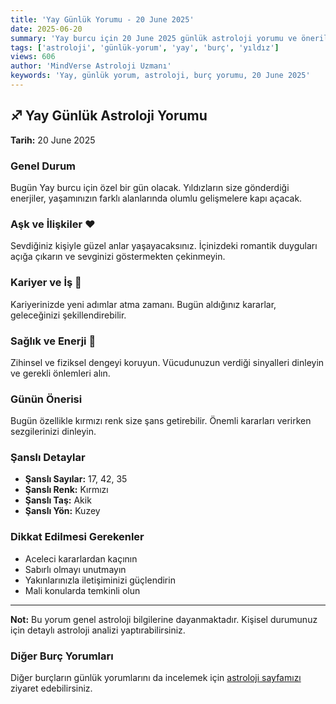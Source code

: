 ```yaml
---
title: 'Yay Günlük Yorumu - 20 June 2025'
date: 2025-06-20
summary: 'Yay burcu için 20 June 2025 günlük astroloji yorumu ve önerileri.'
tags: ['astroloji', 'günlük-yorum', 'yay', 'burç', 'yıldız']
views: 606
author: 'MindVerse Astroloji Uzmanı'
keywords: 'Yay, günlük yorum, astroloji, burç yorumu, 20 June 2025'
---
```


## ♐ Yay Günlük Astroloji Yorumu

**Tarih:** 20 June 2025

### Genel Durum

Bugün Yay burcu için özel bir gün olacak. Yıldızların size gönderdiği enerjiler, yaşamınızın farklı alanlarında olumlu gelişmelere kapı açacak.

### Aşk ve İlişkiler ❤️

Sevdiğiniz kişiyle güzel anlar yaşayacaksınız. İçinizdeki romantik duyguları açığa çıkarın ve sevginizi göstermekten çekinmeyin.

### Kariyer ve İş 💼

Kariyerinizde yeni adımlar atma zamanı. Bugün aldığınız kararlar, geleceğinizi şekillendirebilir.

### Sağlık ve Enerji 🌟

Zihinsel ve fiziksel dengeyi koruyun. Vücudunuzun verdiği sinyalleri dinleyin ve gerekli önlemleri alın.

### Günün Önerisi

Bugün özellikle kırmızı renk size şans getirebilir. Önemli kararları verirken sezgilerinizi dinleyin.

### Şanslı Detaylar

- **Şanslı Sayılar:** 17, 42, 35
- **Şanslı Renk:** Kırmızı
- **Şanslı Taş:** Akik
- **Şanslı Yön:** Kuzey

### Dikkat Edilmesi Gerekenler

- Aceleci kararlardan kaçının
- Sabırlı olmayı unutmayın
- Yakınlarınızla iletişiminizi güçlendirin
- Mali konularda temkinli olun

---

**Not:** Bu yorum genel astroloji bilgilerine dayanmaktadır. Kişisel durumunuz için detaylı astroloji analizi yaptırabilirsiniz.

### Diğer Burç Yorumları

Diğer burçların günlük yorumlarını da incelemek için [astroloji sayfamızı](/astrology) ziyaret edebilirsiniz.
